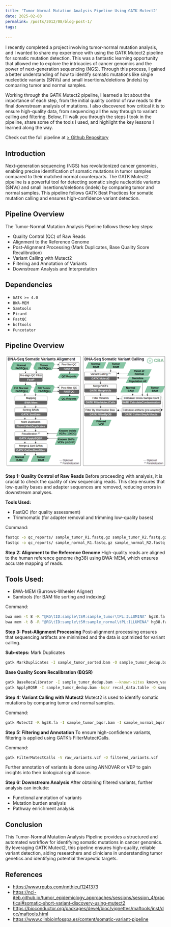 ```yaml
---
title: 'Tumor-Normal Mutation Analysis Pipeline Using GATK Mutect2'
date: 2025-02-03
permalink: /posts/2012/08/blog-post-1/
tags:

---
```


I recently completed a project involving tumor-normal mutation analysis, and I wanted to share my experience with using the GATK Mutect2 pipeline for somatic mutation detection. This was a fantastic learning opportunity that allowed me to explore the intricacies of cancer genomics and the power of next-generation sequencing (NGS). Through this process, I gained a better understanding of how to identify somatic mutations like single nucleotide variants (SNVs) and small insertions/deletions (indels) by comparing tumor and normal samples.

Working through the GATK Mutect2 pipeline, I learned a lot about the importance of each step, from the initial quality control of raw reads to the final downstream analysis of mutations. I also discovered how critical it is to ensure high-quality data, from sequencing all the way through to variant calling and filtering. Below, I’ll walk you through the steps I took in the pipeline, share some of the tools I used, and highlight the key lessons I learned along the way.

Check out the full pipeline at [> Github Repository](https://github.com/vinayrajput0005/somatic-mutation-pipeline)

## Introduction

Next-generation sequencing (NGS) has revolutionized cancer genomics, enabling precise identification of somatic mutations in tumor samples compared to their matched normal counterparts. The GATK Mutect2 pipeline is a powerful tool for detecting somatic single nucleotide variants (SNVs) and small insertions/deletions (indels) by comparing tumor and normal samples. This pipeline follows GATK Best Practices for somatic mutation calling and ensures high-confidence variant detection.

## Pipeline Overview

The Tumor-Normal Mutation Analysis Pipeline follows these key steps:
- Quality Control (QC) of Raw Reads
- Alignment to the Reference Genome
- Post-Alignment Processing (Mark Duplicates, Base Quality Score Recalibration)
- Variant Calling with Mutect2
- Filtering and Annotation of Variants
- Downstream Analysis and Interpretation

## Dependencies
- `GATK >= 4.0`
- `BWA-MEM`
- `Samtools`
- `Picard`
- `FastQC`
- `bcftools`
- `Funcotator`

## Pipeline Overview
![](../images/somatic_workflow_diagram.png)

**Step 1: Quality Control of Raw Reads**
Before proceeding with analysis, it is crucial to check the quality of raw sequencing reads. This step ensures that low-quality bases and adapter sequences are removed, reducing errors in downstream analyses.

**Tools Used:**
- FastQC (for quality assessment)
- Trimmomatic (for adapter removal and trimming low-quality bases)

Command:
```bash
fastqc -o qc_reports/ sample_tumor_R1.fastq.gz sample_tumor_R2.fastq.gz
fastqc -o qc_reports/ sample_normal_R1.fastq.gz sample_normal_R2.fastq.gz
```

**Step 2: Alignment to the Reference Genome**
High-quality reads are aligned to the human reference genome (hg38) using BWA-MEM, which ensures accurate mapping of reads.

## Tools Used:
- BWA-MEM (Burrows-Wheeler Aligner)
- Samtools (for BAM file sorting and indexing)

Command:
```bash
bwa mem -t 8 -R "@RG\tID:sample\tSM:sample_tumor\tPL:ILLUMINA" hg38.fa sample_tumor_R1.fastq.gz sample_tumor_R2.fastq.gz | samtools sort -o sample_tumor_sorted.bam
bwa mem -t 8 -R "@RG\tID:sample\tSM:sample_normal\tPL:ILLUMINA" hg38.fa sample_normal_R1.fastq.gz sample_normal_R2.fastq.gz | samtools sort -o sample_normal_sorted.bam
```

**Step 3: Post-Alignment Processing**
Post-alignment processing ensures that sequencing artifacts are minimized and the data is optimized for variant calling.

**Sub-steps:**
Mark Duplicates
```bash
gatk MarkDuplicates -I sample_tumor_sorted.bam -O sample_tumor_dedup.bam -M tumor_metrics.txt
```

**Base Quality Score Recalibration (BQSR)**
```bash
gatk BaseRecalibrator -I sample_tumor_dedup.bam --known-sites known_variants.vcf -O recal_data.table
gatk ApplyBQSR -I sample_tumor_dedup.bam -bqsr recal_data.table -O sample_tumor_bqsr.bam
```

**Step 4: Variant Calling with Mutect2**
Mutect2 is used to identify somatic mutations by comparing tumor and normal samples.

Command:
```bash
gatk Mutect2 -R hg38.fa -I sample_tumor_bqsr.bam -I sample_normal_bqsr.bam -normal normal_sample -pon panel_of_normals.vcf -O raw_variants.vcf
```

**Step 5: Filtering and Annotation**
To ensure high-confidence variants, filtering is applied using GATK’s FilterMutectCalls.

Command:
```bash
gatk FilterMutectCalls -V raw_variants.vcf -O filtered_variants.vcf
```
Further annotation of variants is done using ANNOVAR or VEP to gain insights into their biological significance.

**Step 6: Downstream Analysis**
After obtaining filtered variants, further analysis can include:
- Functional annotation of variants
- Mutation burden analysis
- Pathway enrichment analysis

## Conclusion
This Tumor-Normal Mutation Analysis Pipeline provides a structured and automated workflow for identifying somatic mutations in cancer genomics. By leveraging GATK Mutect2, this pipeline ensures high-quality, reliable variant detection, aiding researchers and clinicians in understanding tumor genetics and identifying potential therapeutic targets.

## References
- https://www.rpubs.com/nnthieu/1241373
- https://nci-iteb.github.io/tumor_epidemiology_approaches/sessions/session_4/practical#somatic-short-variant-discovery-using-mutect2
- https://bioconductor.org/packages/devel/bioc/vignettes/maftools/inst/doc/maftools.html
- https://www.clinbioinfosspa.es/content/somatic-variant-pipeline

